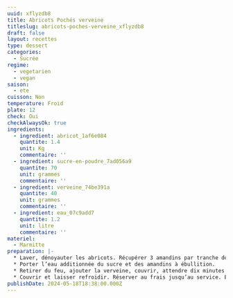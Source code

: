 ```yaml
---
uuid: xflyzdb8
title: Abricots Pochés verveine
titleslug: abricots-poches-verveine_xflyzdb8
draft: false
layout: recettes
type: dessert
categories:
  - Sucrée
regime:
  - vegetarien
  - vegan
saison:
  - ete
cuisson: Non
temperature: Froid
plate: 12
check: Oui
checkAlwaysOk: true
ingredients:
  - ingredient: abricot_1af6e084
    quantite: 1.4
    unit: Kg
    commentaire: ''
  - ingredient: sucre-en-poudre_7ad056a9
    quantite: 70
    unit: grammes
    commentaire: ''
  - ingredient: verveine_74be391a
    quantite: 40
    unit: grammes
    commentaire: ''
  - ingredient: eau_07c9add7
    quantite: 1.2
    unit: litre
    commentaire: ''
materiel:
  - Marmitte
preparation: |-
  * Laver, dénoyauter les abricots. Récupérer 3 amandins par tranche de 10 personnes.
  * Porter l’eau additionnée du sucre et des amandins à ébullition.
  * Retirer du feu, ajouter la verveine, couvrir, attendre dix minutes puis ajouter les oreillons d’abricots.
  * Couvrir et laisser refroidir. Réserver au frais jusqu’au service. Enlever les feuilles infusées avant de servir.
publishDate: 2024-05-18T18:38:00.000Z
---
```

